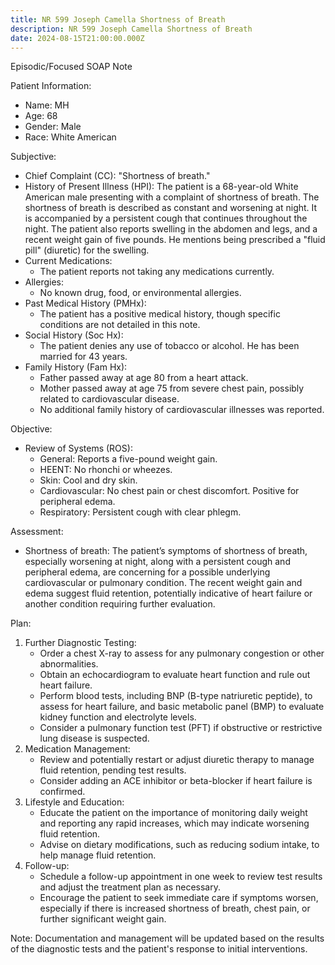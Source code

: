 ```yaml
---
title: NR 599 Joseph Camella Shortness of Breath
description: NR 599 Joseph Camella Shortness of Breath
date: 2024-08-15T21:00:00.000Z
---
```


Episodic/Focused SOAP Note

Patient Information:

* Name: MH
* Age: 68
* Gender: Male
* Race: White American

Subjective:

* Chief Complaint (CC): "Shortness of breath."
* History of Present Illness (HPI):
  The patient is a 68-year-old White American male presenting with a complaint of shortness of breath. The shortness of breath is described as constant and worsening at night. It is accompanied by a persistent cough that continues throughout the night. The patient also reports swelling in the abdomen and legs, and a recent weight gain of five pounds. He mentions being prescribed a "fluid pill" (diuretic) for the swelling.
* Current Medications:
  * The patient reports not taking any medications currently.
* Allergies:
  * No known drug, food, or environmental allergies.
* Past Medical History (PMHx):
  * The patient has a positive medical history, though specific conditions are not detailed in this note.
* Social History (Soc Hx):
  * The patient denies any use of tobacco or alcohol. He has been married for 43 years.
* Family History (Fam Hx):
  * Father passed away at age 80 from a heart attack.
  * Mother passed away at age 75 from severe chest pain, possibly related to cardiovascular disease.
  * No additional family history of cardiovascular illnesses was reported.

Objective:

* Review of Systems (ROS):
  * General: Reports a five-pound weight gain.
  * HEENT: No rhonchi or wheezes.
  * Skin: Cool and dry skin.
  * Cardiovascular: No chest pain or chest discomfort. Positive for peripheral edema.
  * Respiratory: Persistent cough with clear phlegm.

Assessment:

* Shortness of breath: The patient’s symptoms of shortness of breath, especially worsening at night, along with a persistent cough and peripheral edema, are concerning for a possible underlying cardiovascular or pulmonary condition. The recent weight gain and edema suggest fluid retention, potentially indicative of heart failure or another condition requiring further evaluation.

Plan:

1. Further Diagnostic Testing:
   * Order a chest X-ray to assess for any pulmonary congestion or other abnormalities.
   * Obtain an echocardiogram to evaluate heart function and rule out heart failure.
   * Perform blood tests, including BNP (B-type natriuretic peptide), to assess for heart failure, and basic metabolic panel (BMP) to evaluate kidney function and electrolyte levels.
   * Consider a pulmonary function test (PFT) if obstructive or restrictive lung disease is suspected.
2. Medication Management:
   * Review and potentially restart or adjust diuretic therapy to manage fluid retention, pending test results.
   * Consider adding an ACE inhibitor or beta-blocker if heart failure is confirmed.
3. Lifestyle and Education:
   * Educate the patient on the importance of monitoring daily weight and reporting any rapid increases, which may indicate worsening fluid retention.
   * Advise on dietary modifications, such as reducing sodium intake, to help manage fluid retention.
4. Follow-up:
   * Schedule a follow-up appointment in one week to review test results and adjust the treatment plan as necessary.
   * Encourage the patient to seek immediate care if symptoms worsen, especially if there is increased shortness of breath, chest pain, or further significant weight gain.

Note: Documentation and management will be updated based on the results of the diagnostic tests and the patient's response to initial interventions.
